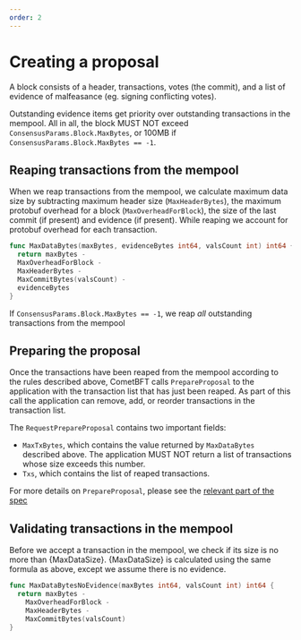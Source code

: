 ```yaml
---
order: 2
---
```

# Creating a proposal

A block consists of a header, transactions, votes (the commit),
and a list of evidence of malfeasance (eg. signing conflicting votes).

Outstanding evidence items get priority over outstanding transactions in the mempool.
All in all, the block MUST NOT exceed  `ConsensusParams.Block.MaxBytes`,
or 100MB if `ConsensusParams.Block.MaxBytes == -1`.

## Reaping transactions from the mempool

When we reap transactions from the mempool, we calculate maximum data
size by subtracting maximum header size (`MaxHeaderBytes`), the maximum
protobuf overhead for a block (`MaxOverheadForBlock`), the size of
the last commit (if present) and evidence (if present). While reaping
we account for protobuf overhead for each transaction.

```go
func MaxDataBytes(maxBytes, evidenceBytes int64, valsCount int) int64 {
  return maxBytes -
  MaxOverheadForBlock -
  MaxHeaderBytes -
  MaxCommitBytes(valsCount) -
  evidenceBytes
}
```

If `ConsensusParams.Block.MaxBytes == -1`, we reap *all* outstanding transactions from the mempool

## Preparing the proposal

Once the transactions have been reaped from the mempool according to the rules described above,
CometBFT calls `PrepareProposal` to the application with the transaction list that has just been reaped.
As part of this call the application can remove, add, or reorder transactions in the transaction list.

The `RequestPrepareProposal` contains two important fields:

* `MaxTxBytes`, which contains the value returned by `MaxDataBytes` described above.
  The application MUST NOT return a list of transactions whose size exceeds this number.
* `Txs`, which contains the list of reaped transactions.

For more details on `PrepareProposal`, please see the
[relevant part of the spec](../abci/abci%2B%2B_methods.md#prepareproposal)

## Validating transactions in the mempool

Before we accept a transaction in the mempool, we check if its size is no more
than {MaxDataSize}. {MaxDataSize} is calculated using the same formula as
above, except we assume there is no evidence.

```go
func MaxDataBytesNoEvidence(maxBytes int64, valsCount int) int64 {
  return maxBytes -
    MaxOverheadForBlock -
    MaxHeaderBytes -
    MaxCommitBytes(valsCount)
}
```
